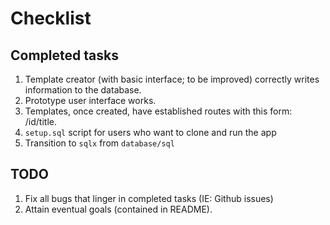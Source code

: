 # Checklist

## Completed tasks

1. Template creator (with basic interface; to be improved) correctly writes information to the database.
2. Prototype user interface works.
3. Templates, once created, have established routes with this form: /id/title.
4. `setup.sql` script for users who want to clone and run the app
5. Transition to `sqlx` from `database/sql`

## TODO

1. Fix all bugs that linger in completed tasks (IE: Github issues)
2. Attain eventual goals (contained in README).


